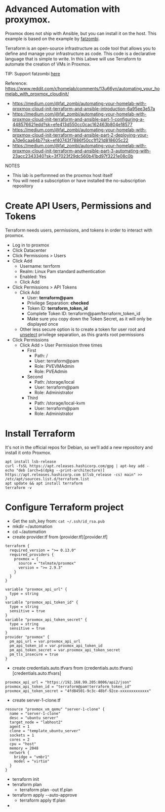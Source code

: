 # Advanced Automation with proxymox.
Proxmox does not ship with Ansible, but you can install it on the host. This example is based on the example by [fatzombi](https://medium.com/@fat_zombi).

Terraform is an open-source infrastructure as code tool that allows you to define and manage your infrastructure as code. This code is a declarative language that is simple to write. In this Labwe will use Terraform to automate the creation of VMs in Proxmox.

TIP: Support fatzombi [here](https://www.buymeacoffee.com/fatzombi)

Reference: https://www.reddit.com/r/homelab/comments/13u66yn/automating_your_homelab_with_proxmox_cloudinit/
- https://medium.com/@fat_zombi/automating-your-homelab-with-proxmox-cloud-init-terraform-and-ansible-introduction-6a95ee3e57a
- https://medium.com/@fat_zombi/automating-your-homelab-with-proxmox-cloud-init-terraform-and-ansible-part-1-configuring-a-448576621edd?sk=efe413d550cc0cac162463b804e18577
- https://medium.com/@fat_zombi/automating-your-homelab-with-proxmox-cloud-init-terraform-and-ansible-part-2-deploying-your-a7de6caa64b7?sk=ef40743f7886f50cc1f121d818605c22
- https://medium.com/@fat_zombi/automating-your-homelab-with-proxmox-cloud-init-terraform-and-ansible-part-3-automating-with-23acc2343340?sk=3f7023f29dc560b41bd97f3221e08c0b

NOTES
- This lab is performned on the proxmox host itself
- You will need a subscription or have installed the no-subscription repository

# Create API Users, Permissions and Tokens
Terraform needs users, permissions, and tokens in order to interact with proxmox.
- Log in to proxmox
- Click Datacenter
- Click Permissions > Users
- Click Add
  - Username: terrform
  - Realm: Linux Pam standard authentication
  - Enabled: Yes
  - Click Add 
- Click Permissions > API Tokens
  - Click Add
    - User: **terraform@pam**
    - Privilege Separation: **checked**
    - Token ID: **terraform_token_id**
    - Complete Token ID: terraform@pam!terraform_token_id 
    - Make sure you copy down the Token Secret, as it will only be displayed once
  - Other less secure option is to create a token for user root and <ins>unselect</ins> privilege separation, as this grants root permissions
- Click Permissions
  - Click Add > User Permission three times
    - First
      - Path: /
      - User: terraform@pam
      - Role: PVEVMAdmin
      - Role: PVEAdmin
    - Second
      - Path: /storage/local
      - User: terraform@pam
      - Role: Administrator
    - Third
      - Path: /storage/local-kvm
      - User: terraform@pam
      - Role: Administrator

# Install Terraform
It's not in the official repos for Debian, so we’ll add a new repository and install it onto Proxmox.

~~~
apt install lsb-release
curl -fsSL https://apt.releases.hashicorp.com/gpg | apt-key add -
echo "deb [arch=$(dpkg --print-architecture)] https://apt.releases.hashicorp.com $(lsb_release -cs) main" >> /etc/apt/sources.list.d/terraform.list
apt update && apt install terraform
terraform -v
~~~

# Configure Terraform project
- Get the ssh_key from: `cat ~/.ssh/id_rsa.pub`
- mkdir ~/automation
- cd ~/automation
- create provider.tf from (provider.tf)[provider.tf]
~~~
terraform {
  required_version = ">= 0.13.0"
  required_providers {
    proxmox = {
      source = "telmate/proxmox"
      version = ">= 2.9.3"
    }
  }
}

variable "proxmox_api_url" {
  type = string
}
variable "proxmox_api_token_id" {
  type = string
  sensitive = true
}
variable "proxmox_api_token_secret" {
  type = string
  sensitive = true
}
provider "proxmox" {
  pm_api_url = var.proxmox_api_url
  pm_api_token_id = var.proxmox_api_token_id
  pm_api_token_secret = var.proxmox_api_token_secret
  pm_tls_insecure = true
}
~~~
- create credentials.auto.tfvars from (credentials.auto.tfvars)[credentials.auto.tfvars]
~~~
proxmox_api_url = "https://192.168.99.205:8006/api2/json"
proxmox_api_token_id = "terraform@pam!terraform_token_id"
proxmox_api_token_secret = "4fd84501-9c3c-48bf-92ce-xxxxxxxxxxxxx"
~~~
- create server-1-clone.tf
~~~
resource "proxmox_vm_qemu" "server-1-clone" {
  name = "server-1-clone"
  desc = "ubuntu server"
  target_node = "labhost2"
  agent = 1
  clone = "template_ubuntu_server"
  sockets = 1
  cores = 2
  cpu = "host"
  memory = 2048
  network {
    bridge = "vmbr1"
    model = "virtio"
  }
}
~~~
- terraform init
- terraform plan
  - terraform plan -out tf.plan
- terraform apply --auto-approve
  - terraform apply tf.plan
- 
